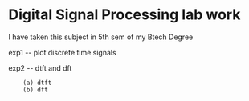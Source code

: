 # Digital Signal Processing  lab work

I have taken this subject in 5th sem of my Btech Degree

exp1 -- plot discrete time signals

exp2 -- dtft and dft

        (a) dtft 
        (b) dft
